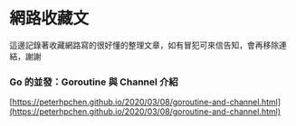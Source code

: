 # 網路收藏文

這邊記錄著收藏網路寫的很好懂的整理文章，如有冒犯可來信告知，會再移除連結，謝謝

### Go 的並發：Goroutine 與 Channel 介紹

[https://peterhpchen.github.io/2020/03/08/goroutine-and-channel.html](https://peterhpchen.github.io/2020/03/08/goroutine-and-channel.html)

